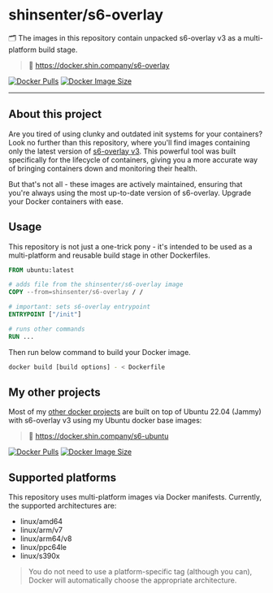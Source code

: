 # shinsenter/s6-overlay

🗂 The images in this repository contain unpacked s6-overlay v3 as a multi-platform build stage.

> 🔗 https://docker.shin.company/s6-overlay

[![Docker Pulls](https://img.shields.io/docker/pulls/shinsenter/s6-overlay)](https://docker.shin.company/s6-overlay) [![Docker Image Size](https://img.shields.io/docker/image-size/shinsenter/s6-overlay/latest?label=shinsenter%2Fs6-overlay)](https://docker.shin.company/s6-overlay)

* * *

## About this project

Are you tired of using clunky and outdated init systems for your containers? Look no further than this repository, where you'll find images containing only the latest version of [s6-overlay v3](https://github.com/just-containers/s6-overlay). This powerful tool was built specifically for the lifecycle of containers, giving you a more accurate way of bringing containers down and monitoring their health.

But that's not all - these images are actively maintained, ensuring that you're always using the most up-to-date version of s6-overlay. Upgrade your Docker containers with ease.

## Usage

This repository is not just a one-trick pony - it's intended to be used as a multi-platform and reusable build stage in other Dockerfiles.

```Dockerfile
FROM ubuntu:latest

# adds file from the shinsenter/s6-overlay image
COPY --from=shinsenter/s6-overlay / /

# important: sets s6-overlay entrypoint
ENTRYPOINT ["/init"]

# runs other commands
RUN ...
```

Then run below command to build your Docker image.

```bash
docker build [build options] - < Dockerfile
```

## My other projects

Most of my [other docker projects](https://docker.shin.company) are built on top of Ubuntu 22.04 (Jammy) with s6-overlay v3 using my Ubuntu docker base images:

> 🔗 https://docker.shin.company/s6-ubuntu

[![Docker Pulls](https://img.shields.io/docker/pulls/shinsenter/s6-ubuntu)](https://docker.shin.company/s6-ubuntu) [![Docker Image Size](https://img.shields.io/docker/image-size/shinsenter/s6-ubuntu/latest?label=shinsenter%2Fs6-ubuntu)](https://docker.shin.company/s6-ubuntu)

## Supported platforms

This repository uses multi-platform images via Docker manifests. Currently, the supported architectures are:

- linux/amd64
- linux/arm/v7
- linux/arm64/v8
- linux/ppc64le
- linux/s390x

> You do not need to use a platform-specific tag (although you can), Docker will automatically choose the appropriate architecture.
